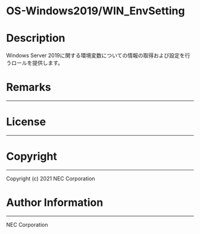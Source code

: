 OS-Windows2019/WIN_EnvSetting
=======================================================
# Description
Windows Server 2019に関する環境変数についての情報の取得および設定を行うロールを提供します。

# Remarks
-------

# License
-------

# Copyright
---------
Copyright (c) 2021 NEC Corporation

# Author Information
------------------
NEC Corporation
